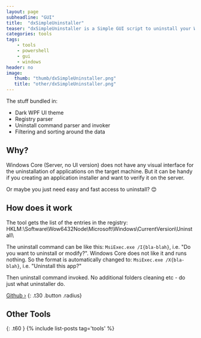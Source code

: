 ```yaml
---
layout: page
subheadline: "GUI"
title:  "dxSimpleUninstaller"
teaser: "dxSimpleUninstaller is a Simple GUI script to uninstall your Windows applications. The tool contains ~100 lines of code, written in PowerShell. "
categories: tools
tags:
    - tools
    - powershell
    - gui
    - windows
header: no
image:
   thumb: "thumb/dxSimpleUninstaller.png"
   title: "other/dxSimpleUninstaller.png"
---
```


The stuff bundled in:

- Dark WPF UI theme
- Registry parser
- Uninstall command parser and invoker
- Filtering and sorting around the data

## Why?
Windows Core (Server, no UI version) does not have any visual interface for the uninstallation of applications on the target machine. But it can be handy if you creating an application installer and want to verify it on the server.

Or maybe you just need easy and fast access to uninstall? :blush:

## How does it work
The tool gets the list of the entries in the registry: HKLM:\Software\Wow6432Node\Microsoft\Windows\CurrentVersion\Uninstall\

The uninstall command can be like this: `MsiExec.exe /I{bla-blah}`, i.e. "Do you want to uninstall or modify?". Windows Core does not like it and runs nothing. So the format is automatically changed to: `MsiExec.exe /X{bla-blah}`,  i.e. "Uninstall this app?"

Then uninstall command invoked. No additional folders cleaning etc - do just what uninstaller do.


[Github ›](https://github.com/DeXP/dxSimpleUninstaller)
{: .t30 .button .radius}


## Other Tools
{: .t60 }
{% include list-posts tag='tools' %}